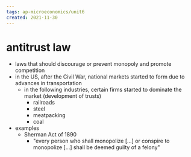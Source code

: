 ```yaml
---
tags: ap-microeconomics/unit6 
created: 2021-11-30
---
```


# antitrust law

- laws that should discourage or prevent monopoly and promote competition
- in the US, after the Civil War, national markets started to form due to advances in transportation
	- in the following industries, certain firms started to dominate the market (development of trusts)
		- railroads
		- steel
		- meatpacking
		- coal
- examples
	- Sherman Act of 1890
		- "every person who shall monopolize \[...\] or conspire to monopolize \[...\] shall be deemed guilty of a felony"

<!---->